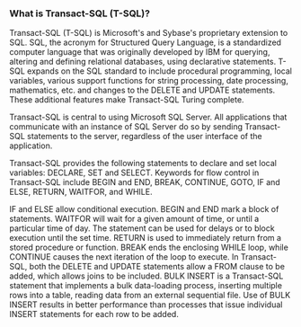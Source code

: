 ### What is Transact-SQL (T-SQL)?
Transact-SQL (T-SQL) is Microsoft's and Sybase's proprietary extension to SQL. SQL, the acronym for Structured Query Language, is a standardized computer language that was originally developed by IBM for querying, altering and defining relational databases, using declarative statements. T-SQL expands on the SQL standard to include procedural programming, local variables, various support functions for string processing, date processing, mathematics, etc. and changes to the DELETE and UPDATE statements. These additional features make Transact-SQL Turing complete.

Transact-SQL is central to using Microsoft SQL Server. All applications that communicate with an instance of SQL Server do so by sending Transact-SQL statements to the server, regardless of the user interface of the application.

Transact-SQL provides the following statements to declare and set local variables: DECLARE, SET and SELECT. Keywords for flow control in Transact-SQL include BEGIN and END, BREAK, CONTINUE, GOTO, IF and ELSE, RETURN, WAITFOR, and WHILE.

IF and ELSE allow conditional execution. BEGIN and END mark a block of statements. WAITFOR will wait for a given amount of time, or until a particular time of day. The statement can be used for delays or to block execution until the set time. RETURN is used to immediately return from a stored procedure or function. BREAK ends the enclosing WHILE loop, while CONTINUE causes the next iteration of the loop to execute. In Transact-SQL, both the DELETE and UPDATE statements allow a FROM clause to be added, which allows joins to be included. BULK INSERT is a Transact-SQL statement that implements a bulk data-loading process, inserting multiple rows into a table, reading data from an external sequential file. Use of BULK INSERT results in better performance than processes that issue individual INSERT statements for each row to be added.